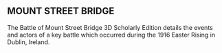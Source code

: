 ## MOUNT STREET BRIDGE

The Battle of Mount Street Bridge 3D Scholarly Edition details the events and actors of a key battle which occurred during the 1916 Easter Rising in Dublin, Ireland.